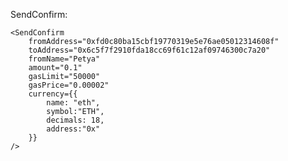 SendConfirm: 

    <SendConfirm 
        fromAddress="0xfd0c80ba15cbf19770319e5e76ae05012314608f" 
        toAddress="0x6c5f7f2910fda18cc69f61c12af09746300c7a20" 
        fromName="Petya" 
        amount="0.1" 
        gasLimit="50000" 
        gasPrice="0.00002" 
        currency={{
            name: "eth", 
            symbol:"ETH", 
            decimals: 18, 
            address:"0x"
        }}
    />